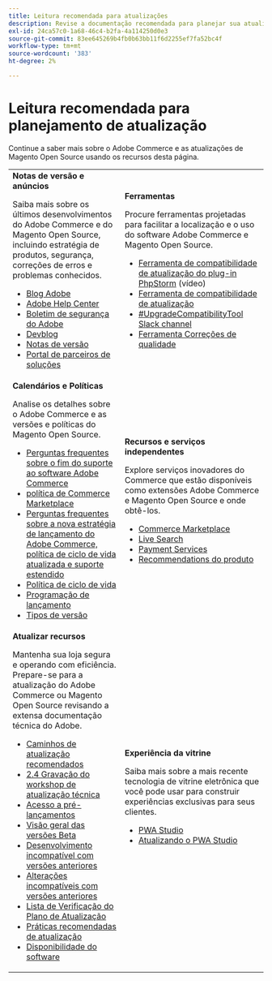 ```yaml
---
title: Leitura recomendada para atualizações
description: Revise a documentação recomendada para planejar sua atualização do Adobe Commerce.
exl-id: 24ca57c0-1a68-46c4-b2fa-4a114250d0e3
source-git-commit: 83ee645269b4fb0b63bb11f6d2255ef7fa52bc4f
workflow-type: tm+mt
source-wordcount: '383'
ht-degree: 2%

---
```


# Leitura recomendada para planejamento de atualização

Continue a saber mais sobre o Adobe Commerce e as atualizações de Magento Open Source usando os recursos desta página.

<table>
  <tbody>
    <tr>
      <td><strong>Notas de versão e anúncios</strong>
        <p>Saiba mais sobre os últimos desenvolvimentos do Adobe Commerce e do Magento Open Source, incluindo estratégia de produtos, segurança, correções de erros e problemas conhecidos.</p>
          <ul>
            <li><a href="https://blog.adobe.com/">Blog Adobe</a></li>
            <li><a href="https://experienceleague.adobe.com/docs/commerce-knowledge-base/kb/overview.html">Adobe Help Center</a></li>
            <li><a href="https://helpx.adobe.com/security/security-bulletin.html">Boletim de segurança do Adobe</a></li>
            <li><a href="https://community.magento.com/t5/Magento-DevBlog/bg-p/devblog">Devblog</a></li>
            <li><a href="https://experienceleague.adobe.com/docs/commerce-operations/release/notes/overview.html">Notas de versão</a></li>
            <li><a href="https://solutionpartners.adobe.com/solution-partners.html">Portal de parceiros de soluções</a></li>
          </ul>
        </td>
      <td><strong>Ferramentas</strong>
        <p>Procure ferramentas projetadas para facilitar a localização e o uso do software Adobe Commerce e Magento Open Source.</p>
          <ul>
            <li><a href="https://experienceleague.adobe.com/docs/commerce-learn/tutorials/uct-phpstorm.html">Ferramenta de compatibilidade de atualização do plug-in PhpStorm</a> (vídeo)</li>
            <li><a href="../upgrade-compatibility-tool/overview.md">Ferramenta de compatibilidade de atualização</a></li>
            <li><a href="https://magentocommeng.slack.com/archives/C019Y143U9F">#UpgradeCompatibilityTool Slack channel</a></li>
            <li><a href="../../tools/quality-patches-tool/usage.md">Ferramenta Correções de qualidade</a></li>
          </ul>
      </td>
    </tr>
    <tr>
      <td><strong>Calendários e Políticas</strong>
        <p>Analise os detalhes sobre o Adobe Commerce e as versões e políticas do Magento Open Source.</p>
          <ul>
            <li><a href="https://experienceleague.adobe.com/docs/commerce-knowledge-base/kb/faq/adobe-commerce-eos-policy-faq.html">Perguntas frequentes sobre o fim do suporte ao software Adobe Commerce</a></li>
            <li><a href="https://marketplacesupport.magento.com/hc/en-us/articles/4413722432653">política de Commerce Marketplace</a></li>
            <li><a href="https://experienceleague.adobe.com/docs/commerce-knowledge-base/kb/faq/adobe-commerce-release-strategy-lifecycle-policy.html">Perguntas frequentes sobre a nova estratégia de lançamento do Adobe Commerce, política de ciclo de vida atualizada e suporte estendido</a></li>
            <li><a href="https://www.adobe.com/content/dam/cc/en/legal/terms/enterprise/pdfs/Adobe-Commerce-Software-Lifecycle-Policy.pdf">Política de ciclo de vida</a></li>
            <li><a href="../../release/schedule.md">Programação de lançamento</a></li>
            <li><a href="../../release/versioning-policy.md">Tipos de versão</a></li>
          </ul>
        </td>
      <td><strong>Recursos e serviços independentes</strong>
        <p>Explore serviços inovadores do Commerce que estão disponíveis como extensões Adobe Commerce e Magento Open Source e onde obtê-los.</p>
          <ul>
            <li><a href="https://marketplace.magento.com/">Commerce Marketplace</a></li>
            <li><a href="https://marketplace.magento.com/magento-live-search.html">Live Search</a></li>
            <li><a href="https://marketplace.magento.com/magento-payment-services.html">Payment Services</a></li>
            <li><a href="https://marketplace.magento.com/magento-product-recommendations.html">Recommendations do produto</a></li>
          </ul>
      </td>
    </tr>
    <tr>
      <td><strong>Atualizar recursos</strong>
        <p>Mantenha sua loja segura e operando com eficiência. Prepare-se para a atualização do Adobe Commerce ou Magento Open Source revisando a extensa documentação técnica do Adobe.</p>
          <ul>
            <li><a href="recommended-upgrade-paths.md">Caminhos de atualização recomendados</a></li>
            <li><a href="https://experienceleague.adobe.com/docs/commerce-learn/tutorials/upgrade-workshop.html?lang=en">2.4 Gravação do workshop de atualização técnica</a></li>
            <li><a href="https://experienceleague.adobe.com/docs/commerce-knowledge-base/kb/troubleshooting/miscellaneous/cannot-access-the-latest-magento-commerce-pre-release.html">Acesso a pré-lançamentos</a></li>
            <li><a href="../../release/beta.md">Visão geral das versões Beta</a></li>
            <li><a href="https://developer.adobe.com/commerce/contributor/guides/code-contributions/backward-compatibility-policy/">Desenvolvimento incompatível com versões anteriores</a></li>
            <li><a href="https://developer.adobe.com/commerce/php/development/backward-incompatible-changes/highlights/">Alterações incompatíveis com versões anteriores</a></li>
            <li><a href="../../implementation-playbook/best-practices/maintenance/upgrade-checklist.md">Lista de Verificação do Plano de Atualização</a></li>
            <li><a href="../prepare/best-practices.md">Práticas recomendadas de atualização</a></li>
            <li><a href="../../release/product-availability.md">Disponibilidade do software</a></li>
          </ul>
      </td>
      <td><strong>Experiência da vitrine</strong>
        <p>Saiba mais sobre a mais recente tecnologia de vitrine eletrônica que você pode usar para construir experiências exclusivas para seus clientes.</p>
          <ul>
            <li><a href="https://developer.adobe.com/commerce/pwa-studio/">PWA Studio</a></li>
            <li><a href="https://developer.adobe.com/commerce/pwa-studio/guides/upgrading-versions">Atualizando o PWA Studio</a></li>
          </ul>
      </td>
    </tr>
  </tbody>
</table>
